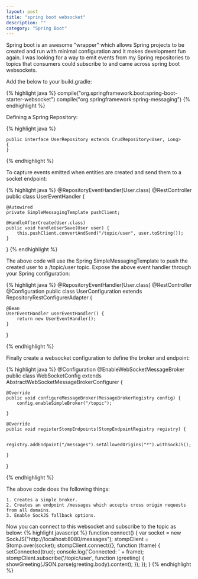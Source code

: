 ```yaml
---
layout: post
title: "spring boot websocket"
description: ""
category: "Spring Boot"
---
```


Spring boot is an awesome "wrapper" which allows Spring projects to be created and run with minimal configuration and it makes development fun again. I was looking for a way to emit events from my Spring repositories to topics that consumers could subscribe to and came across spring boot websockets.

Add the below to your build.gradle:

{% highlight java %}
    compile("org.springframework.boot:spring-boot-starter-websocket")
    compile("org.springframework:spring-messaging")
{% endhighlight %}

Defining a Spring Repository:

{% highlight java %}

	public interface UserRepository extends CrudRepository<User, Long>
	{
	}
{% endhighlight %}

	
To capture events emitted when entities are created and send them to a socket endpoint:

{% highlight java %}
@RepositoryEventHandler(User.class)
@RestController
public class UserEventHandler {

	@Autowired
	private SimpleMessagingTemplate pushClient;

	@HandleAfterCreate(User.class)
	public void handleUserSave(User user) {
		this.pushClient.convertAndSend("/topic/user", user.toString());
	}
}
{% endhighlight %}

The above code will use the Spring SimpleMessagingTemplate to push the created user to a /topic/user topic.
Expose the above event handler through your Spring configuration:

{% highlight java %}
@RepositoryEventHandler(User.class)
@RestController
@Configuration
public class UserConfiguration extends RepositoryRestConfigurerAdapter {


	@Bean
	UserEventHandler userEventHandler() {
		return new UserEventHandler();
	}
}

{% endhighlight %}

Finally create a websocket configuration to define the broker and endpoint:

{% highlight java %}
@Configuration
@EnableWebSocketMessageBroker
public class WebSocketConfig extends AbstractWebSocketMessageBrokerConfigurer {

	@Override
	public void configureMessageBroker(MessageBrokerRegistry config) {
		config.enableSimpleBroker("/topic");

	}

	@Override
	public void registerStompEndpoints(StompEndpointRegistry registry) {

		registry.addEndpoint("/messages").setAllowedOrigins("*").withSockJS();

	}

}

{% endhighlight %}

The above code does the following things:

>

	1. Creates a simple broker.
	2. Creates an endpoint /messages which accepts cross origin requests from all domains.
	3. Enable SockJS fallback options.


Now you can connect to this websocket and subscribe to the topic as below:
{% highlight javascript %}
function connect() {
    var socket = new SockJS("http://localhost:8080/messages");
    stompClient = Stomp.over(socket);
    stompClient.connect({}, function (frame) {
        setConnected(true);
        console.log('Connected: ' + frame);
        stompClient.subscribe('/topic/user', function (greeting) {
            showGreeting(JSON.parse(greeting.body).content);
        });
    });
}
{% endhighlight %}
